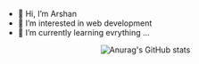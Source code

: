 - 👋 Hi, I’m Arshan
- 👀 I’m interested in web development
- 🌱 I’m currently learning evrything ...

 <P align="center"
      
![Anurag's GitHub stats](https://github-readme-stats.vercel.app/api?username=ars1384&show_icons=true&theme=radical)
 </P>

<!---
ars1384/ars1384 is a ✨ special ✨ repository because its `README.md` (this file) appears on your GitHub profile.
You can click the Preview link to take a look at your changes.
--->
